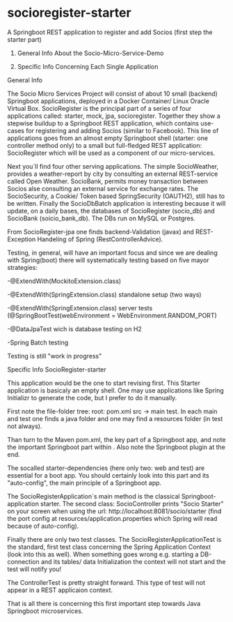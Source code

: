# socioregister-starter
A Springboot REST application to register and add Socios (first step the starter part)

1) General Info About the Socio-Micro-Service-Demo

2) Specific Info Concerning Each Single Application



General Info

The Socio Micro Services Project will consist of about 10 small (backend) Springboot applications, deployed in a Docker Container/ Linux Oracle Virtual Box. SocioRegister is the principal part of a series of four applications called: starter, mock, jpa, socioregister. Together they show a stepwise buildup to a Springboot REST application, which contains use-cases for registering and adding Socios (similar to Facebook). This line of applications goes from an almost empty Springboot shell (starter: one controller method only) to a small but full-fledged REST application: SocioRegister which will be used as a component of our micro-services.

Next you`ll find four other serving applications. The simple SocioWeather, provides a weather-report by city by consulting an external REST-service called Open Weather. SocioBank, permits money transaction between Socios alse consulting an external service for exchange rates. The SocioSecurity, a Cookie/ Token based SpringSecurity (OAUTH2), still has to be written. Finally the SocioDbBatch application is interesting because it will update, on a daily bases, the databases of SocioRegister (socio_db) and SocioBank (soicio_bank_db). The DBs run on MySQL or Postgres.

From SocioRegister-jpa one finds backend-Validation (javax) and REST-Exception Handeling of Spring (RestControllerAdvice).

Testing, in general, will have an important focus and since we are dealing with Spring(boot) there will systematically testing based on five mayor strategies:

-@ExtendWith(MockitoExtension.class)

-@ExtendWith(SpringExtension.class) standalone setup (two ways)

-@ExtendWith(SpringExtension.class) server tests (@SpringBootTest(webEnvironment = WebEnvironment.RANDOM_PORT)

-@DataJpaTest wich is database testing on H2

-Spring Batch testing

Testing is still "work in progress"



Specific Info SocioRegister-starter

This application would be the one to start revising first. This Starter application is basicaly an empty shell. One may use applications like Spring Initializr to generate the code, but I prefer to do it manually.

First note the file-folder tree: root: pom.xml src -> main test. In each main and test one finds a java folder and one may find a resources folder (in test not always).

Than turn to the Maven pom.xml, the key part of a Springboot app, and note the important Springboot part within <parent></parent>. Also note the Springboot plugin at the end.

The socalled starter-dependencies (here only two: web and test) are essential for a boot app. You should certainly look into this part and its "auto-config", the main principle of a Springboot app.

The SocioRegisterApplication´s main method is the classical Springboot-application starter. The second class: SocioController prints "Socio Starter" on your screen when using the url: http://localhost:8081/socio/starter (find the port config at resources/application.properties which Spring will read because of auto-config).

Finally there are only two test classes. The SocioRegisterApplicationTest is the standard, first test class concerning the Spring Application Context (look into this as well). When something goes wrong e.g. starting a DB-connection and its tables/ data Initialization the context will not start and the test will notify you!

The ControllerTest is pretty straight forward. This type of test will not appear in a REST applicaion context.

That is all there is concerning this first important step towards Java Springboot microservices.
